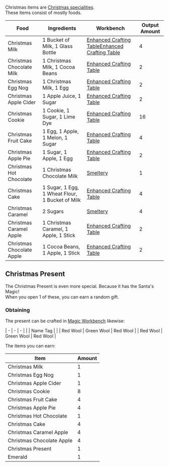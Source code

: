 Christmas items are [Christmas specialities](https://github.com/Slimefun/Slimefun4/wiki/Christmas-Seasonal-Category).<br>
These items consist of mostly foods.

| Food | Ingredients | Workbench | Output Amount |
| ---- | ----------- | --------- | ------------- |
| Christmas Milk | 1 Bucket of Milk, 1 Glass Bottle | [Enhanced Crafting Table](https://github.com/Slimefun/Slimefun4/wiki/Enhanced-Crafting-Table)[Enhanced Crafting Table](https://github.com/Slimefun/Slimefun4/wiki/Enhanced-Crafting-Table) | 4 |
| Christmas Chocolate Milk | 1 Christmas Milk, 1 Cocoa Beans | [Enhanced Crafting Table](https://github.com/Slimefun/Slimefun4/wiki/Enhanced-Crafting-Table) | 2 |
| Christmas Egg Nog | 1 Christmas Milk, 1 Egg | [Enhanced Crafting Table](https://github.com/Slimefun/Slimefun4/wiki/Enhanced-Crafting-Table) | 2 |
| Christmas Apple Cider | 1 Apple Juice, 1 Sugar | [Enhanced Crafting Table](https://github.com/Slimefun/Slimefun4/wiki/Enhanced-Crafting-Table) | 2 |
| Christmas Cookie | 1 Cookie, 1 Sugar, 1 Lime Dye | [Enhanced Crafting Table](https://github.com/Slimefun/Slimefun4/wiki/Enhanced-Crafting-Table) | 16 |
| Christmas Fruit Cake | 1 Egg, 1 Apple, 1 Melon, 1 Sugar | [Enhanced Crafting Table](https://github.com/Slimefun/Slimefun4/wiki/Enhanced-Crafting-Table) | 4 |
| Christmas Apple Pie | 1 Sugar, 1 Apple, 1 Egg | [Enhanced Crafting Table](https://github.com/Slimefun/Slimefun4/wiki/Enhanced-Crafting-Table) | 2 |
| Christmas Hot Chocolate | 1 Christmas Chocolate Milk | [Smeltery](https://github.com/Slimefun/Slimefun4/wiki/Smeltery) | 1 |
| Christmas Cake | 1 Sugar, 1 Egg, 1 Wheat Flour, 1 Bucket of Milk | [Enhanced Crafting Table](https://github.com/Slimefun/Slimefun4/wiki/Enhanced-Crafting-Table) | 4 |
| Christmas Caramel | 2 Sugars | [Smeltery](https://github.com/Slimefun/Slimefun4/wiki/Smeltery) | 4 |
| Christmas Caramel Apple | 1 Christmas Caramel, 1 Apple, 1 Stick | [Enhanced Crafting Table](https://github.com/Slimefun/Slimefun4/wiki/Enhanced-Crafting-Table) | 2 |
| Christmas Chocolate Apple | 1 Cocoa Beans, 1 Apple, 1 Stick | [Enhanced Crafting Table](https://github.com/Slimefun/Slimefun4/wiki/Enhanced-Crafting-Table) | 2 |


## Christmas Present
The Christmas Present is even more special. Because it has the Santa's Magic!<br>
When you open 1 of these, you can earn a random gift.

### Obtaining
The present can be crafted in [Magic Workbench](https://github.com/Slimefun/Slimefun4/wiki/Magic-Workbench) likewise:

| - | - | - |
|  | Name Tag |  |
| Red Wool | Green Wool | Red Wool |
| Red Wool | Green Wool | Red Wool |

The items you can earn:

| Item | Amount |
| ---- | ------ |
| Christmas Milk | 1 |
| Christmas Egg Nog | 1 |
| Christmas Apple Cider | 1 |
| Christmas Cookie | 8 |
| Christmas Fruit Cake | 4 |
| Christmas Apple Pie | 4 |
| Christmas Hot Chocolate | 1 |
| Christmas Cake | 4 |
| Christmas Caramel Apple | 4 |
| Christmas Chocolate Apple | 4 |
| Christmas Present | 1 |
| Emerald | 1 |
